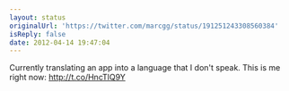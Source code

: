 ```yaml
---
layout: status
originalUrl: 'https://twitter.com/marcgg/status/191251243308560384'
isReply: false
date: 2012-04-14 19:47:04
---
```


Currently translating an app into a language that I don't speak. This is me right now: http://t.co/HncTlQ9Y
